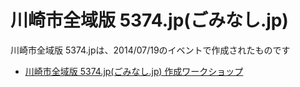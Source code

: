 川崎市全域版 5374.jp(ごみなし.jp)
=========================

川崎市全域版 5374.jpは、2014/07/19のイベントで作成されたものです

* [川崎市全域版 5374.jp(ごみなし.jp) 作成ワークショップ](http://connpass.com/event/7215/)

